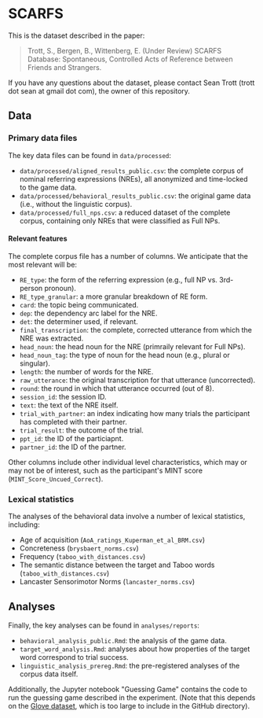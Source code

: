 # SCARFS

This is the dataset described in the paper:

> Trott, S., Bergen, B., Wittenberg, E. (Under Review) SCARFS Database: Spontaneous, Controlled Acts of Reference between Friends and Strangers. 

If you have any questions about the dataset, please contact Sean Trott (trott dot sean at gmail dot com), the owner of this repository.

## Data

### Primary data files 

The key data files can be found in `data/processed`:

- `data/processed/aligned_results_public.csv`: the complete corpus of nominal referring expressions (NREs), all anonymized and time-locked to the game data.  
- `data/processed/behavioral_results_public.csv`: the original game data (i.e., without the linguistic corpus).  
- `data/processed/full_nps.csv`: a reduced dataset of the complete corpus, containing only NREs that were classified as Full NPs.  

#### Relevant features

The complete corpus file has a number of columns. We anticipate that the most relevant will be:

- `RE_type`: the form of the referring expression (e.g., full NP vs. 3rd-person pronoun).
- `RE_type_granular`: a more granular breakdown of RE form.  
- `card`: the topic being communicated.  
- `dep`: the dependency arc label for the NRE.  
- `det`: the determiner used, if relevant.  
- `final_transcription`: the complete, corrected utterance from which the NRE was extracted.  
- `head_noun`: the head noun for the NRE (primraily relevant for Full NPs).  
- `head_noun_tag`: the type of noun for the head noun (e.g., plural or singular).  
- `length`: the number of words for the NRE.
- `raw_utterance`: the original transcription for that utterance (uncorrected).  
- `round`: the round in which that utterance occurred (out of 8).  
- `session_id`: the session ID.  
- `text`: the text of the NRE itself.  
- `trial_with_partner`: an index indicating how many trials the participant has completed with their partner.  
- `trial_result`: the outcome of the trial.  
- `ppt_id`: the ID of the particiapnt.  
- `partner_id`: the ID of the partner.

Other columns include other individual level characteristics, which may or may not be of interest, such as the participant's MINT score (`MINT_Score_Uncued_Correct`).

### Lexical statistics

The analyses of the behavioral data involve a number of lexical statistics, including:  

- Age of acquisition (`AoA_ratings_Kuperman_et_al_BRM.csv`) 
- Concreteness (`brysbaert_norms.csv`)  
- Frequency (`taboo_with_distances.csv`)  
- The semantic distance between the target and Taboo words (`taboo_with_distances.csv`) 
- Lancaster Sensorimotor Norms (`lancaster_norms.csv`)   

## Analyses

Finally, the key analyses can be found in `analyses/reports`:

- `behavioral_analysis_public.Rmd`: the analysis of the game data.  
- `target_word_analysis.Rmd`: analyses about how properties of the target word correspond to trial success.  
- `linguistic_analysis_prereg.Rmd`: the pre-registered analyses of the corpus data itself.  

Additionally, the Jupyter notebook "Guessing Game" contains the code to run the guessing game described in the experiment. (Note that this depends on the [Glove dataset](https://www.kaggle.com/thanakomsn/glove6b300dtxt), which is too large to include in the GitHub directory).

